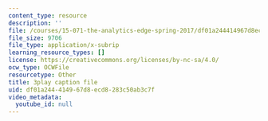 ```yaml
---
content_type: resource
description: ''
file: /courses/15-071-the-analytics-edge-spring-2017/df01a244414967d8ecd8283c50ab3c7f_Du0HgYO3E6U.srt
file_size: 9706
file_type: application/x-subrip
learning_resource_types: []
license: https://creativecommons.org/licenses/by-nc-sa/4.0/
ocw_type: OCWFile
resourcetype: Other
title: 3play caption file
uid: df01a244-4149-67d8-ecd8-283c50ab3c7f
video_metadata:
  youtube_id: null
---
```


